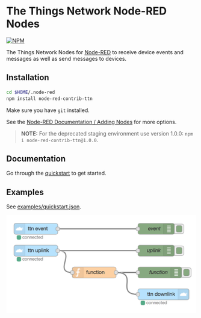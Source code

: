 # The Things Network Node-RED Nodes
[![NPM](https://img.shields.io/npm/v/node-red-contrib-ttn.svg?maxAge=2592000)](http://flows.nodered.org/node/node-red-contrib-ttn)

The Things Network Nodes for [Node-RED](http://nodered.org) to receive device events and messages as well as send messages to devices.

## Installation

```bash
cd $HOME/.node-red
npm install node-red-contrib-ttn
```

Make sure you have `git` installed.

See the [Node-RED Documentation / Adding Nodes](http://nodered.org/docs/getting-started/adding-nodes) for more options.

> **NOTE:** For the deprecated staging environment use version 1.0.0: `npm i node-red-contrib-ttn@1.0.0`.

## Documentation

Go through the [quickstart](docs/quickstart.md) to get started.

## Examples

See [examples/quickstart.json](examples/quickstart.json).

[![Quick Start](examples/quickstart.png)](examples/quickstart.json)

